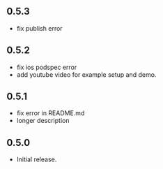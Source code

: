 ## 0.5.3

* fix publish error

## 0.5.2

* fix ios podspec error
* add youtube video for example setup and demo.


## 0.5.1

* fix error in README.md
* longer description


## 0.5.0

* Initial release.
